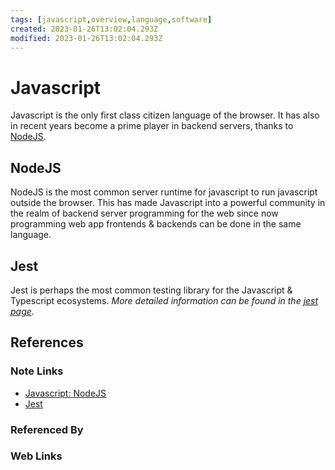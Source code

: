 ```yaml
---
tags: [javascript,overview,language,software]
created: 2023-01-26T13:02:04.293Z
modified: 2023-01-26T13:02:04.293Z
---
```

# Javascript

Javascript is the only first class citizen language of the browser.
It has also in recent years become a prime player in backend servers,
thanks to [NodeJS][js-node-zk].


## NodeJS

NodeJS is the most common server runtime for javascript to
run javascript outside the browser.
This has made Javascript into a powerful community in the realm of
backend server programming for the web since now
programming web app frontends & backends can be done in the same language.

## Jest

Jest is perhaps the most common testing library for the
Javascript & Typescript ecosystems.
*More detailed information can be found in the [jest page][jest-zk].*

## References

### Note Links

* [Javascript: NodeJS][js-node-zk]
* [Jest][jest-zk]

<!-- Hidden Reference Links Below Here -->
[js-node-zk]: ./javascript.md#NodeJS "Javascript: NodeJS"
[jest-zk]: ./jest.md "Jest"

### Referenced By

<!-- Hidden Reference Links Below Here -->

### Web Links

<!-- Hidden Reference Links Below Here -->
